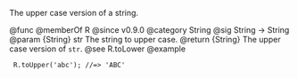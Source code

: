 The upper case version of a string.

@func
@memberOf R
@since v0.9.0
@category String
@sig String -> String
@param {String} str The string to upper case.
@return {String} The upper case version of `str`.
@see R.toLower
@example

     R.toUpper('abc'); //=> 'ABC'
